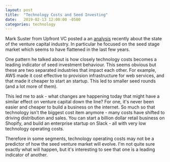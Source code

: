 ```yaml
---
layout: post
title:  "Technology Costs and Seed Investing"
date:   2019-02-13 12:00:00 -0500
categories: technology 
---
```


Mark Suster from Upfront VC posted a an [analysis](https://bothsidesofthetable.com/why-has-seed-investing-declined-and-what-does-this-mean-for-the-future-6a9572357130) recently about the state of the venture capital industry. In particular he focused on the seed stage market which seems to have flattened in the last few years. 

One pattern he talked about is how closely technology costs becomes a leading indicator of seed investment behaviour. This seems obvious but these are two separated industries that impact each other. For example, AWS made it cost effective to provision infrastructure for web services, and that made it cheaper to start an startup. This led to smaller seed rounds (and a lot more of them). 

This led me to ask - what changes are happening today that might have a similar effect on venture capital down the line? For one, it's never been easier and cheaper to build a business on the internet. So much so that technology isn't the biggest cost item anymore - many costs have shifted to driving distribution and sales. You can start a billion dollar retail business on Shopify, and build an enterprise startup on Slack - all with very low technology operating costs.

Therefore in some segments, technology operating costs may not be a predictor of how the seed venture market will evolve. I'm not quite sure exactly what will happen, but it's interesting to see that one is a leading indicator of another.